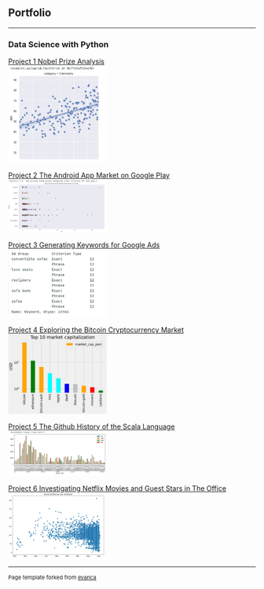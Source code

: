 ## Portfolio

---

### Data Science with Python 

[Project 1 Nobel Prize Analysis](https://app.datacamp.com/workspace/w/b05e2f2c-251a-40a3-a43e-acf57421dd39)</br>
<img src="images/nobel.JPG?raw=true" width=200/>

[Project 2 The Android App Market on Google Play](https://app.datacamp.com/workspace/w/48267e82-02b7-424e-84b2-b153b68a8ffd)</br>
<img src="images/android.JPG?raw=true" width=200/>

[Project 3 Generating Keywords for Google Ads](https://app.datacamp.com/workspace/w/39955348-0132-42ff-923d-da130207b92a)</br>
<img src="images/google_ad.JPG?raw=true" width=200/>

[Project 4 Exploring the Bitcoin Cryptocurrency Market](https://app.datacamp.com/workspace/w/2f636f34-9f1c-4a57-a209-6b711009d021)</br>
<img src="images/bitcoin.JPG?raw=true" width=200/>

[Project 5 The Github History of the Scala Language](https://app.datacamp.com/workspace/w/44cf5941-5aee-4cd1-ae87-c0cecdc6e086)</br>
<img src="images/github_scala.JPG?raw=true" width=200/>

[Project 6 Investigating Netflix Movies and Guest Stars in The Office](https://app.datacamp.com/workspace/w/dff355d1-80d7-403f-aff8-78141051db17)</br>
<img src="images/netflix.JPG?raw=true" width=200/>





---
<p style="font-size:11px">Page template forked from <a href="https://github.com/evanca/quick-portfolio">evanca</a></p>
<!-- Remove above link if you don't want to attibute -->
